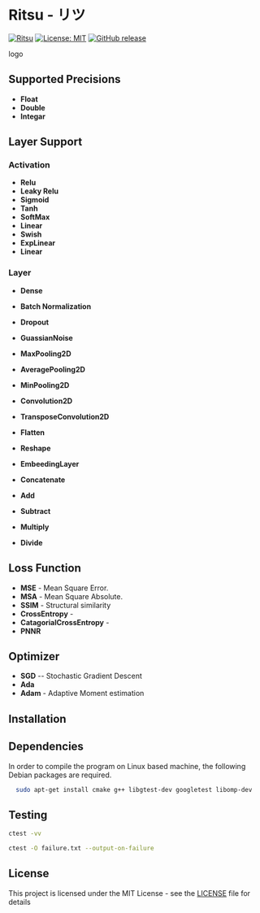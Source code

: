 # Ritsu - リツ
[![Ritsu](https://github.com/voldien/ritsu/actions/workflows/ci.yml/badge.svg)](https://github.com/voldien/ritsu/actions/workflows/ci.yml)
[![License: MIT](https://img.shields.io/badge/License-MIT-yellow.svg)](https://opensource.org/licenses/MIT)
[![GitHub release](https://img.shields.io/github/release/voldien/ritsu.svg)](https://github.com/voldien/ritsu/releases)

logo
[]()

## Supported Precisions

- **Float**
- **Double**
- **Integar**

## Layer Support

### Activation

- **Relu**
- **Leaky Relu**
- **Sigmoid**
- **Tanh**
- **SoftMax**
- **Linear**
- **Swish**
- **ExpLinear**
- **Linear**

### Layer
- **Dense**
- **Batch Normalization**
- **Dropout**
- **GuassianNoise**
- **MaxPooling2D**
- **AveragePooling2D**
- **MinPooling2D**
- **Convolution2D**
- **TransposeConvolution2D**
- **Flatten**
- **Reshape**

- **EmbeedingLayer**

- **Concatenate**
- **Add**
- **Subtract**
- **Multiply**
- **Divide**


## Loss Function
- **MSE** - Mean Square Error.
- **MSA** - Mean Square Absolute.
- **SSIM** - Structural similarity
- **CrossEntropy** - 
- **CatagorialCrossEntropy** - 
- **PNNR**

## Optimizer

- **SGD** -- Stochastic Gradient Descent
- **Ada**
- **Adam** - Adaptive Moment estimation



## Installation


## Dependencies

In order to compile the program on Linux based machine, the following Debian packages are required.

```bash
  sudo apt-get install cmake g++ libgtest-dev googletest libomp-dev
```

## Testing

```bash
ctest -vv
```

```bash
ctest -O failure.txt --output-on-failure
```


## License

This project is licensed under the MIT License - see the [LICENSE](LICENSE) file for details